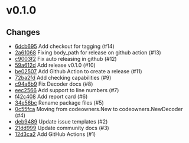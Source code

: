 # v0.1.0

## Changes
- [6dcb695](../../commit/6dcb695) Add checkout for tagging (#14)
- [2a61068](../../commit/2a61068) Fixing body_path for release on github action (#13)
- [c9003f2](../../commit/c9003f2) Fix auto releasing in github (#12)
- [59a612d](../../commit/59a612d) Add release v0.1.0 (#10)
- [be02507](../../commit/be02507) Add Github Action to create a release (#11)
- [72ba2fd](../../commit/72ba2fd) Add checking capabilities (#9)
- [c94a6b9](../../commit/c94a6b9) Fix Decoder docs (#8)
- [eec2566](../../commit/eec2566) Add support to line numbers (#7)
- [f42c408](../../commit/f42c408) Add report card (#6)
- [34e56bc](../../commit/34e56bc) Rename package  files (#5)
- [0c55fca](../../commit/0c55fca) Moving from codeowners.New to codeowners.NewDecoder (#4)
- [deb9489](../../commit/deb9489) Update issue templates (#2)
- [21dd999](../../commit/21dd999) Update community docs (#3)
- [12d3ca2](../../commit/12d3ca2) Add GitHub Actions (#1)

